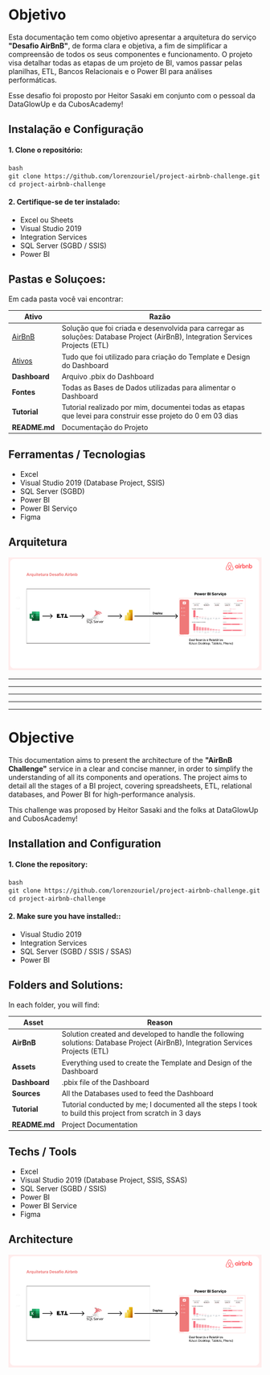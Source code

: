 # Objetivo
Esta documentação tem como objetivo apresentar a arquitetura do serviço **"Desafio AirBnB"**, de forma clara e objetiva, a fim de simplificar a compreensão de todos os seus componentes e funcionamento. O projeto visa detalhar todas as etapas de um projeto de BI, vamos passar pelas planilhas, ETL, Bancos Relacionais e o Power BI para análises performáticas.

Esse desafio foi proposto por Heitor Sasaki em conjunto com o pessoal da DataGlowUp e da CubosAcademy!

## Instalação e Configuração
#### 1. Clone o repositório:

```
bash
git clone https://github.com/lorenzouriel/project-airbnb-challenge.git
cd project-airbnb-challenge
```

#### 2. Certifique-se de ter instalado:
- Excel ou Sheets
- Visual Studio 2019
- Integration Services
- SQL Server (SGBD / SSIS)
- Power BI


## Pastas e Soluçoes:
Em cada pasta você vai encontrar:

| Ativo  | Razão  |
|---|---|
| [AirBnB](/AirBnB/) | Solução que foi criada e desenvolvida para carregar as soluções: Database Project (AirBnB), Integration Services Projects (ETL) |
| [Ativos](/Ativos/) | Tudo que foi utilizado para criação do Template e Design do Dashboard |
| **Dashboard** | Arquivo .pbix do Dashboard |
| **Fontes** | Todas as Bases de Dados utilizadas para alimentar o Dashboard  |
| **Tutorial** | Tutorial realizado por mim, documentei todas as etapas que levei para construir esse projeto do 0 em 03 dias |
| **README.md** | Documentação do Projeto |

## Ferramentas / Tecnologias
- Excel
- Visual Studio 2019 (Database Project, SSIS)
- SQL Server (SGBD)
- Power BI
- Power BI Serviço
- Figma

## Arquitetura
![Arquitetura](/Tutorial/Untitled.png)


---
---
---
---
---

# Objective
This documentation aims to present the architecture of the **"AirBnB Challenge"** service in a clear and concise manner, in order to simplify the understanding of all its components and operations. The project aims to detail all the stages of a BI project, covering spreadsheets, ETL, relational databases, and Power BI for high-performance analysis.

This challenge was proposed by Heitor Sasaki and the folks at DataGlowUp and CubosAcademy!

## Installation and Configuration
#### 1. Clone the repository:

```
bash
git clone https://github.com/lorenzouriel/project-airbnb-challenge.git
cd project-airbnb-challenge
```

#### 2. Make sure you have installed::
- Visual Studio 2019
- Integration Services
- SQL Server (SGBD / SSIS / SSAS)
- Power BI

  
## Folders and Solutions:
In each folder, you will find:

| Asset | Reason |
| --- | --- |
| **AirBnB** | Solution created and developed to handle the following solutions: Database Project (AirBnB), Integration Services Projects (ETL) |
| **Assets** | Everything used to create the Template and Design of the Dashboard |
| **Dashboard** | .pbix file of the Dashboard |
| **Sources** | All the Databases used to feed the Dashboard |
| **Tutorial** | Tutorial conducted by me; I documented all the steps I took to build this project from scratch in 3 days |
| **README.md** | Project Documentation |


## Techs / Tools
- Excel
- Visual Studio 2019 (Database Project, SSIS, SSAS)
- SQL Server (SGBD / SSIS)
- Power BI
- Power BI Service
- Figma


## Architecture
![Arquitetura](/Tutorial/Untitled.png)
